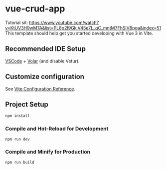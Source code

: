 # vue-crud-app
Tutorial sit: https://www.youtube.com/watch?v=KtUV3H9wM7A&list=PL8p2I9GklV45e7L_qC_mntM7FhSIV8pqa&index=51
This template should help get you started developing with Vue 3 in Vite.

## Recommended IDE Setup

[VSCode](https://code.visualstudio.com/) + [Volar](https://marketplace.visualstudio.com/items?itemName=Vue.volar) (and disable Vetur).

## Customize configuration

See [Vite Configuration Reference](https://vitejs.dev/config/).

## Project Setup

```sh
npm install
```

### Compile and Hot-Reload for Development

```sh
npm run dev
```

### Compile and Minify for Production

```sh
npm run build
```
